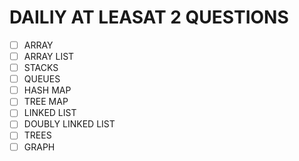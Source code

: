 # DAILIY AT LEASAT 2 QUESTIONS

- [ ] ARRAY 
- [ ] ARRAY LIST
- [ ] STACKS
- [ ] QUEUES
- [ ] HASH MAP
- [ ] TREE MAP
- [ ] LINKED LIST
- [ ] DOUBLY LINKED LIST
- [ ] TREES
- [ ] GRAPH
